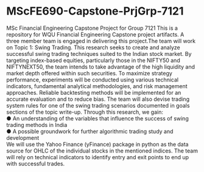 # MScFE690-Capstone-PrjGrp-7121
MSc Financial Engineering Capstone Project for Group 7121 
This is a repository for WQU Financial Engineering Capstone project artifacts. 
A three member team is engaged in delivering this project.The team will work on Topic 1: Swing Trading. This research seeks to create and analyze successful swing trading techniques suited to the Indian stock market. By targeting index-based equities, particularly those in the NIFTY50 and NIFTYNEXT50, the team intends to take advantage of the high liquidity and market depth offered within such securities. To maximize strategy performance, experiments will be conducted using various technical indicators, fundamental analytical methodologies, and risk management approaches. Reliable backtesting methods will be implemented for an accurate evaluation and to reduce bias. The team will also devise trading system rules for one of the swing trading scenarios documented in goals sections of the topic write-up.
Through this research, we gain:  
●		An understanding of the variables that influence the success of swing trading methods in India  
●		A possible groundwork for further algorithmic trading study and development  
We will use the Yahoo Finance (yFinance) package in python as the data source for OHLC of the individual stocks in the mentioned indices. The team will rely on technical indicators to identify entry and exit points to end up with successful trades.
 
